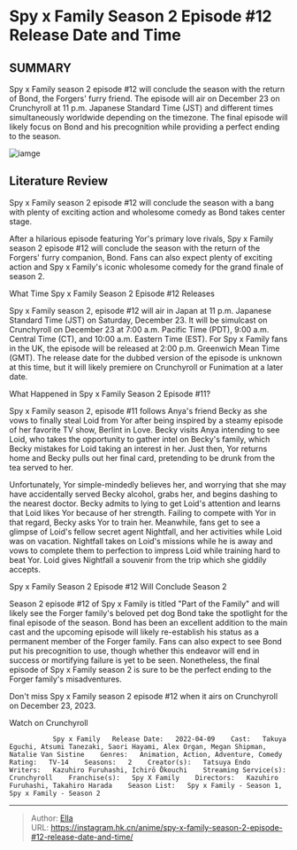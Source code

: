 # Spy x Family Season 2 Episode #12 Release Date and Time


## SUMMARY 



  Spy x Family season 2 episode #12 will conclude the season with the return of Bond, the Forgers&#39; furry friend.   The episode will air on December 23 on Crunchyroll at 11 p.m. Japanese Standard Time (JST) and different times simultaneously worldwide depending on the timezone.   The final episode will likely focus on Bond and his precognition while providing a perfect ending to the season.  

![iamge](https://static1.srcdn.com/wordpress/wp-content/uploads/2023/01/anya-from-spy-x-family-is-excited.jpg)

## Literature Review

Spy x Family season 2 episode #12 will conclude the season with a bang with plenty of exciting action and wholesome comedy as Bond takes center stage.




After a hilarious episode featuring Yor&#39;s primary love rivals, Spy x Family season 2 episode #12 will conclude the season with the return of the Forgers&#39; furry companion, Bond. Fans can also expect plenty of exciting action and Spy x Family&#39;s iconic wholesome comedy for the grand finale of season 2.





 What Time Spy x Family Season 2 Episode #12 Releases 
          

Spy x Family season 2, episode #12 will air in Japan at 11 p.m. Japanese Standard Time (JST) on Saturday, December 23. It will be simulcast on Crunchyroll on December 23 at 7:00 a.m. Pacific Time (PDT), 9:00 a.m. Central Time (CT), and 10:00 a.m. Eastern Time (EST). For Spy x Family fans in the UK, the episode will be released at 2:00 p.m. Greenwich Mean Time (GMT). The release date for the dubbed version of the episode is unknown at this time, but it will likely premiere on Crunchyroll or Funimation at a later date.



 What Happened in Spy x Family Season 2 Episode #11? 
          




Spy x Family season 2, episode #11 follows Anya&#39;s friend Becky as she vows to finally steal Loid from Yor after being inspired by a steamy episode of her favorite TV show, Berlint in Love. Becky visits Anya intending to see Loid, who takes the opportunity to gather intel on Becky&#39;s family, which Becky mistakes for Loid taking an interest in her. Just then, Yor returns home and Becky pulls out her final card, pretending to be drunk from the tea served to her.

Unfortunately, Yor simple-mindedly believes her, and worrying that she may have accidentally served Becky alcohol, grabs her, and begins dashing to the nearest doctor. Becky admits to lying to get Loid&#39;s attention and learns that Loid likes Yor because of her strength. Failing to compete with Yor in that regard, Becky asks Yor to train her. Meanwhile, fans get to see a glimpse of Loid&#39;s fellow secret agent Nightfall, and her activities while Loid was on vacation. Nightfall takes on Loid&#39;s missions while he is away and vows to complete them to perfection to impress Loid while training hard to beat Yor. Loid gives Nightfall a souvenir from the trip which she giddily accepts.






 Spy x Family Season 2 Episode #12 Will Conclude Season 2 
          

Season 2 episode #12 of Spy x Family is titled &#34;Part of the Family&#34; and will likely see the Forger family&#39;s beloved pet dog Bond take the spotlight for the final episode of the season. Bond has been an excellent addition to the main cast and the upcoming episode will likely re-establish his status as a permanent member of the Forger family. Fans can also expect to see Bond put his precognition to use, though whether this endeavor will end in success or mortifying failure is yet to be seen. Nonetheless, the final episode of Spy x Family season 2 is sure to be the perfect ending to the Forger family&#39;s misadventures.

Don&#39;t miss Spy x Family season 2 episode #12 when it airs on Crunchyroll on December 23, 2023.

Watch on Crunchyroll

               Spy x Family   Release Date:   2022-04-09    Cast:   Takuya Eguchi, Atsumi Tanezaki, Saori Hayami, Alex Organ, Megan Shipman, Natalie Van Sistine    Genres:   Animation, Action, Adventure, Comedy    Rating:   TV-14    Seasons:   2    Creator(s):   Tatsuya Endo    Writers:   Kazuhiro Furuhashi, Ichirō Ōkouchi    Streaming Service(s):   Crunchyroll    Franchise(s):   Spy X Family    Directors:   Kazuhiro Furuhashi, Takahiro Harada    Season List:   Spy x Family - Season 1, Spy x Family - Season 2      

---

> Author: [Ella](https://instagram.hk.cn/)  
> URL: https://instagram.hk.cn/anime/spy-x-family-season-2-episode-#12-release-date-and-time/  

